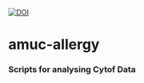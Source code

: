 [![DOI](https://zenodo.org/badge/682405458.svg)](https://zenodo.org/badge/latestdoi/682405458)

# amuc-allergy

### Scripts for analysing Cytof Data
